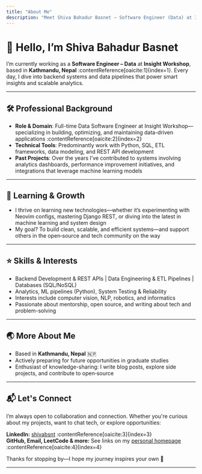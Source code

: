 ```yaml
---
title: "About Me"
description: "Meet Shiva Bahadur Basnet — Software Engineer (Data) at Insight Workshop, data enthusiast, and lifelong learner from Kathmandu, Nepal."
---
```


# 👋 Hello, I’m Shiva Bahadur Basnet

I’m currently working as a **Software Engineer – Data** at **Insight Workshop**, based in **Kathmandu, Nepal** :contentReference[oaicite:1]{index=1}. Every day, I dive into backend systems and data pipelines that power smart insights and scalable analytics.

---

## 🛠️ Professional Background

- **Role & Domain**: Full-time Data Software Engineer at Insight Workshop—specializing in building, optimizing, and maintaining data-driven applications :contentReference[oaicite:2]{index=2}  
- **Technical Tools**: Predominantly work with Python, SQL, ETL frameworks, data modeling, and REST API development  
- **Past Projects**: Over the years I’ve contributed to systems involving analytics dashboards, performance improvement initiatives, and integrations that leverage machine learning models  

---

## 🌱 Learning & Growth

- I thrive on learning new technologies—whether it’s experimenting with Neovim configs, mastering Django REST, or diving into the latest in machine learning and system design  
- My goal? To build clean, scalable, and efficient systems—and support others in the open‑source and tech community on the way  

---

## ⭐ Skills & Interests

- Backend Development & REST APIs | Data Engineering & ETL Pipelines | Databases (SQL/NoSQL)  
- Analytics, ML pipelines (Python), System Testing & Reliability  
- Interests include computer vision, NLP, robotics, and informatics  
- Passionate about mentorship, open source, and writing about tech and problem-solving  

---

## 🌏 More About Me

- Based in **Kathmandu, Nepal** 🇳🇵  
- Actively preparing for future opportunities in graduate studies  
- Enthusiast of knowledge-sharing: I write blog posts, explore side projects, and contribute to open‑source  

---

## 📬 Let's Connect

I’m always open to collaboration and connection. Whether you're curious about my projects, want to chat tech, or explore opportunities:

**LinkedIn:** [shivabsnt](https://www.linkedin.com/in/shivabsnt/) :contentReference[oaicite:3]{index=3}  
**GitHub, Email, LeetCode & more:** See links on my [personal homepage](https://shivabsnt.github.io/) :contentReference[oaicite:4]{index=4}

Thanks for stopping by—I hope my journey inspires your own 🚀

---


